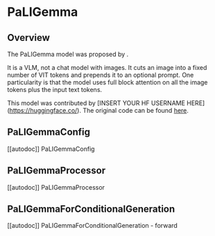 <!--Copyright 2024 The HuggingFace Team. All rights reserved.

Licensed under the Apache License, Version 2.0 (the "License"); you may not use this file except in compliance with
the License. You may obtain a copy of the License at

http://www.apache.org/licenses/LICENSE-2.0

Unless required by applicable law or agreed to in writing, software distributed under the License is distributed on
an "AS IS" BASIS, WITHOUT WARRANTIES OR CONDITIONS OF ANY KIND, either express or implied. See the License for the
specific language governing permissions and limitations under the License.

⚠️ Note that this file is in Markdown but contain specific syntax for our doc-builder (similar to MDX) that may not be
rendered properly in your Markdown viewer.

-->

# PaLIGemma

## Overview

The PaLIGemma model was proposed by <INSERT AUTHORS HERE>.

It is a VLM, not a chat model with images. It cuts an image into a fixed number of VIT tokens and prepends it to an optional prompt. One particularity is that the model uses full block attention on all the image tokens plus the input text tokens. 


This model was contributed by [INSERT YOUR HF USERNAME HERE](https://huggingface.co/<INSERT YOUR HF USERNAME HERE>).
The original code can be found [here](<INSERT LINK TO GITHUB REPO HERE>).


## PaLIGemmaConfig

[[autodoc]] PaLIGemmaConfig

## PaLIGemmaProcessor

[[autodoc]] PaLIGemmaProcessor

## PaLIGemmaForConditionalGeneration

[[autodoc]] PaLIGemmaForConditionalGeneration
    - forward
